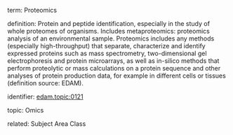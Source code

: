 term: Proteomics

definition: Protein and peptide identification, especially in the study of whole proteomes of organisms. Includes metaproteomics: proteomics analysis of an environmental sample. Proteomics includes any methods (especially high-throughput) that separate, characterize and identify expressed proteins such as mass spectrometry, two-dimensional gel electrophoresis and protein microarrays, as well as in-silico methods that perform proteolytic or mass calculations on a protein sequence and other analyses of protein production data, for example in different cells or tissues (definition source: EDAM).

identifier: [edam.topic:0121](https://identifiers.org/edam:topic_0121)

topic: Omics

related: Subject Area Class